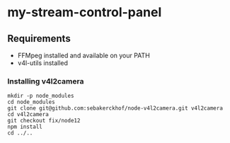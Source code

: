 # my-stream-control-panel

## Requirements
- FFMpeg installed and available on your PATH
- v4l-utils installed

### Installing v4l2camera
```
mkdir -p node_modules
cd node_modules
git clone git@github.com:sebakerckhof/node-v4l2camera.git v4l2camera
cd v4l2camera
git checkout fix/node12
npm install
cd ../..
```